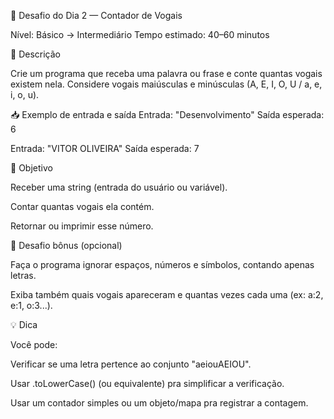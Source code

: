 🧠 Desafio do Dia 2 — Contador de Vogais

Nível: Básico → Intermediário
Tempo estimado: 40–60 minutos

📝 Descrição

Crie um programa que receba uma palavra ou frase e conte quantas vogais existem nela.
Considere vogais maiúsculas e minúsculas (A, E, I, O, U / a, e, i, o, u).

📥 Exemplo de entrada e saída
Entrada: "Desenvolvimento"
Saída esperada: 6

Entrada: "VITOR OLIVEIRA"
Saída esperada: 7

🎯 Objetivo

Receber uma string (entrada do usuário ou variável).

Contar quantas vogais ela contém.

Retornar ou imprimir esse número.

💪 Desafio bônus (opcional)

Faça o programa ignorar espaços, números e símbolos, contando apenas letras.

Exiba também quais vogais apareceram e quantas vezes cada uma (ex: a:2, e:1, o:3...).

💡 Dica

Você pode:

Verificar se uma letra pertence ao conjunto "aeiouAEIOU".

Usar .toLowerCase() (ou equivalente) pra simplificar a verificação.

Usar um contador simples ou um objeto/mapa pra registrar a contagem.
